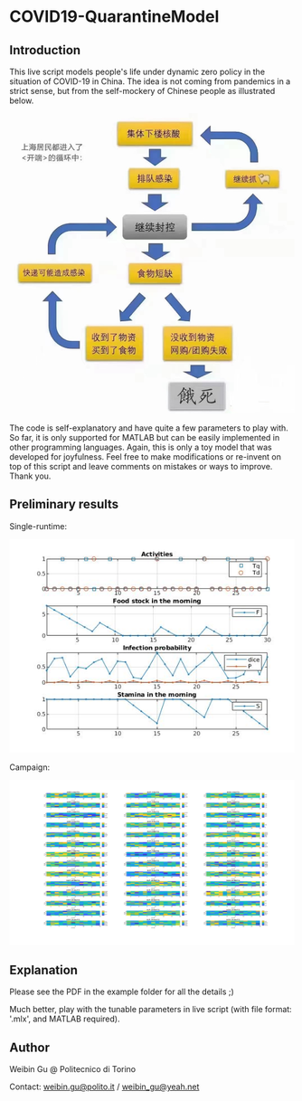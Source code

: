 # COVID19-QuarantineModel

## Introduction

This live script models people's life under dynamic zero policy in the situation of COVID-19 in China. The idea is not coming from pandemics in a strict sense, but from the self-mockery of Chinese people as illustrated below.

![dynamic-zero-policy-flowchart](https://github.com/wgu93/COVID19-QuarantineModel/blob/main/dynamic-zero-policy-flowchart.JPG)

The code is self-explanatory and have quite a few parameters to play with. So far, it is only supported for MATLAB but can be easily implemented in other programming languages. Again, this is only a toy model that was developed for joyfulness. Feel free to make modifications or re-invent on top of this script and leave comments on mistakes or ways to improve. Thank you.

## Preliminary results

Single-runtime:

![single-runtime-results](https://github.com/wgu93/COVID19-QuarantineModel/blob/main/Example/single-runtime-results.jpg)

Campaign:

![campaign-results](https://github.com/wgu93/COVID19-QuarantineModel/blob/main/Example/campaign-results.jpg)

## Explanation

Please see the PDF in the example folder for all the details ;)

Much better, play with the tunable parameters in live script (with file format: '.mlx', and MATLAB required).

## Author

Weibin Gu @ Politecnico di Torino

Contact: weibin.gu@polito.it / weibin_gu@yeah.net

